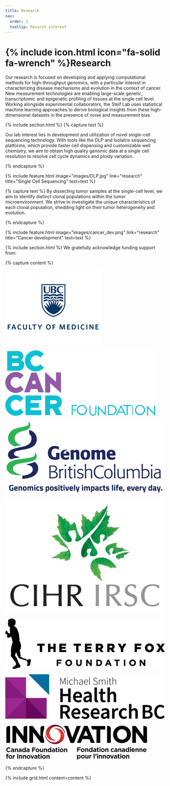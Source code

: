 ```yaml
---
title: Research
nav:
  order: 1
  tooltip: Resarch interest
---
```


# {% include icon.html icon="fa-solid fa-wrench" %}Research

Our research is focused on developing and applying computational methods for high-throughput genomics, with a particular interest in characterizing disease mechanisms and evolution in the context of cancer. New measurement technologies are enabling large-scale genetic, transcriptomic and epigenetic profiling of tissues at the single cell level. Working alongside experimental collaborators, the Steif Lab uses statistical machine learning approaches to derive biological insights from these high-dimensional datasets in the presence of noise and measurement bias. 

{% include section.html %}
{% capture text %}


Our lab interest lies in development and utilization of novel single-cell sequencing technology. With tools like the DLP and Isolatrix sequencing platforms, which provide faster cell dispensing and customizable well chemistry, we aim to obtain high quality genomic data at a single cell resolution to resolve cell cycle dynamics and ploidy variation. 

{% endcapture %}

{%
  include feature.html
  image="images/DLP.jpg"
  link="research"
  title="Single Cell Sequencing"
  text=text
%}


{% capture text %}
By dissecting tumor samples at the single-cell level, we aim to identify distinct clonal populations within the tumor microenvironment. We strive to investigate the unique characteristics of each clonal population, shedding light on their tumor heterogeneity and evolution. 

{% endcapture %}

{%
  include feature.html
  image="images/cancer_dev.png"
  link="research"
  title="Cancer development"
  text=text
%}

{% include section.html %}
We gratefully acknowledge funding support from:

{% capture content %}

[![UBC Faculty of Medicine](/images/funding_logo/UBCMedicine.png)](https://www.med.ubc.ca/)

[![BC Cancer Foundation](/images/funding_logo/bccancer.png)](https://bccancerfoundation.com/)

[![Genome British Columbia](/images/funding_logo/genomeBC.jpg)](https://www.genomebc.ca/)

[![Canadian Institutes of Health Research](/images/funding_logo/Canadian_Institutes_of_Health_Research.png)](https://cihr-irsc.gc.ca/e/193.html)

[![Terry Fox Research Institute](/images/funding_logo/terry_fox.png)](https://www.tfri.ca/)

[![Michael Smith Foundation for Health Research](/images/funding_logo/MichaelSmithHealthResearchBC.png)](https://healthresearchbc.ca/)

[![Canada Foundation for Innovation](/images/funding_logo/CFI.png)](https://www.innovation.ca/)

{% endcapture %}

{% include grid.html content=content %}
